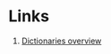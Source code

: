 # Links

1. [Dictionaries overview](http://www.compciv.org/guides/python/fundamentals/dictionaries-overview/)
